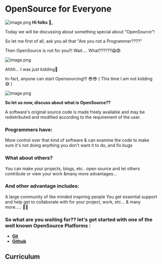 # OpenSource for Everyone
![image.png](https://pulkitsinghdev.hashnode.dev/_next/image?url=https%3A%2F%2Fcdn.hashnode.com%2Fres%2Fhashnode%2Fimage%2Fupload%2Fv1622860203177%2FduGc-I08R.png%3Fw%3D1600%26h%3D840%26fit%3Dcrop%26crop%3Dentropy%26auto%3Dcompress%2Cformat%26format%3Dwebp&w=1920&q=75)
**Hi folks 👋,**

Today we will be discussing about something special about "OpenSource"!

So let me first of all, ask you all that "Are you not a Programmer????"

Then OpenSource is not for you!!! Wait.... What??????😱😨

![image.png](https://hips.hearstapps.com/pop.h-cdn.co/assets/17/24/640x320/landscape-1497533116-not-dead.gif)

Ahhh... I was just kidding🤣

In-fact, anyone can start Opensourcing!!! 😎😎 ( This time I am not kidding 😅 )

![image.png](https://i.imgur.com/nZ3HzWX.gif)

**So let us now, discuss about what is OpenSource??**

A software's original source code is made freely available and may be redistributed and modified according to the requirement of the user.

### Programmers have:
More control over that kind of software & can examine the code to make sure it's not doing anything you don't want it to do, and fix bugs

### What about others?
You can make your projects, blogs, etc.. open source and let others contribute or view your work &many more advantages...

### And other advantage includes:

A large community of like minded inspiring people
You get essential support and help
get to collaborate with for your project, work, etc... & many more..... 🤩🤩

### So what are you waiting for?? let's get started with one of the well known OpenSource Platforms :

- **[Git](#Git)**
- **[Github](#Github)**

## Curriculum
